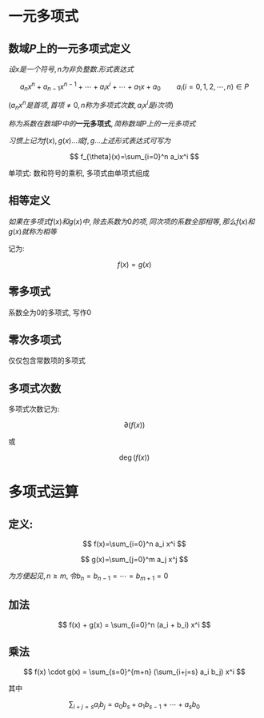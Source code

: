 # 一元多项式

## 数域$P$上的一元多项式定义

$设x是一个符号, n为非负整数. 形式表达式$

$$
a_nx^n + a_{n-1}x^{n-1} + \cdots + a_ix^i + \cdots +a_1x + a_0 \qquad 
a_i(i=0,1,2,\cdots,n)\in P
$$

$(a_nx^n是首项, 首项\neq 0, n称为多项式次数, a_ix^i是i次项)$

$称为系数在数域P中的$**一元多项式**$,简称数域P上的一元多项式$

$习惯上记为f(x), g(x)\dots 或f,g\dots 上述形式表达式可写为$

$$
f_{\theta}(x)=\sum_{i=0}^n a_ix^i
$$

单项式: 数和符号的乘积, 多项式由单项式组成

## 相等定义

$如果在多项式f(x)和g(x)中, 除去系数为0的项, 同次项的系数全部相等, 那么f(x)和g(x)就称为相等$

记为:

$$
f(x) = g(x)
$$

## 零多项式

系数全为0的多项式, 写作$0$

## 零次多项式

仅仅包含常数项的多项式

## 多项式次数

多项式次数记为:

$$
\partial(f(x))
$$

或

$$
\deg(f(x))
$$

# 多项式运算

## 定义:

$$
f(x)=\sum_{i=0}^n a_i x^i
$$

$$
g(x)=\sum_{j=0}^m a_j x^j
$$

$为方便起见, n\geq m, 令b_n=b_{n-1}=\cdots=b_{m+1}=0$

## 加法

$$
f(x) + g(x) = \sum_{i=0}^n (a_i + b_i) x^i
$$

## 乘法

$$
f(x) \cdot g(x) = \sum_{s=0}^{m+n} (\sum_{i+j=s} a_i b_j) x^i
$$

其中

$$
\sum_{i+j=s} a_i b_j = a_0 b_s + a_1 b_{s-1} + \cdots + a_sb_0
$$